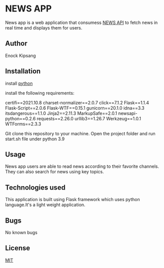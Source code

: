 # NEWS APP
News app is a web application that consumess [NEWS API](https://newsapi.org/) to fetch news in real time and displays them for users.

## Author

Enock Kipsang

## Installation

install [python](https://www.python.org/downloads/)

install the following requirements:

certifi==2021.10.8
charset-normalizer==2.0.7
click==7.1.2
Flask==1.1.4
Flask-Script==2.0.6
Flask-WTF==0.15.1
gunicorn==20.1.0
idna==3.3
itsdangerous==1.1.0
Jinja2==2.11.3
MarkupSafe==2.0.1
newsapi-python==0.2.6
requests==2.26.0
urllib3==1.26.7
Werkzeug==1.0.1
WTForms==2.3.3

Git clone this repository to your machine.
Open the project folder and run start.sh file under python 3.9


## Usage
News app users are able to read news according to their favorite channels.
They can also search for news using key topics.

 ## Technologies used

 This application is built using Flask framework which uses python language.It's a light weight application.

 ## Bugs

 No known bugs

## License
[MIT](https://choosealicense.com/licenses/mit/)
